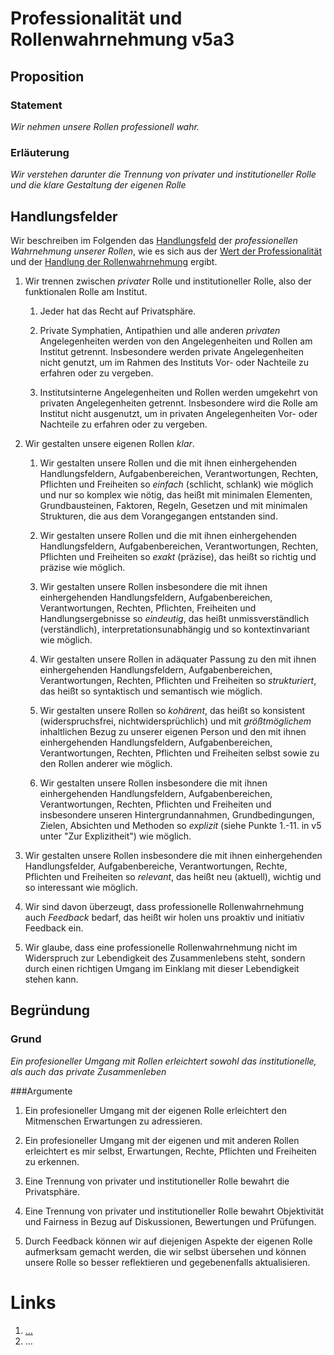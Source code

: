 <!---
   NAME - The NAME of this project is:
ethos

  FILE - The FILENAME of the current file is:
/v5a3.md

  CREATION - This project was CREATED on:
2017-01-28-16:15:00 UTC

  MODIFICATION - This project was last MODIFIED on:
2017-01-28-16:15:00 UTC

  VERSION - The current VERSION of this project is:
<git-commit-hash>-2017-01-28-16:15:00 UTC

  CREATOR(S) - This project was CREATED by:
Michael Czechowski, Martin Maga

  CONTACT - You can CONTACT the creator(s) or developer(s) of this project at:
E-Mail: mail@martinmaga.de

  COPYRIGHT - The COPYRIGHT holder of this project is:
COPYRIGHT (c) 2016 Martin Maga

  LICENSE - This project is LICENSED under the following license:
Martin Maga 2016 CC BY-SA 4.0 https://creativecommons.org

  SUBFILE – This is a SUBFILE! For more INFORMATION on this project go to:
/README.md
--->

# Professionalität und Rollenwahrnehmung v5a3
## Proposition
### Statement
*Wir nehmen unsere Rollen professionell wahr.*

### Erläuterung
*Wir verstehen darunter die Trennung von privater und institutioneller Rolle und die klare Gestaltung der eigenen Rolle*

## Handlungsfelder
Wir beschreiben im Folgenden das [Handlungsfeld](../synopsis/reasons.md) der *professionellen Wahrnehmung unserer Rollen*, wie es sich aus der [Wert der Professionalität](../values/vi_value.md) und der [Handlung der Rollenwahrnehmung](../actions/ai_action.md) ergibt.

1. Wir trennen zwischen *privater* Rolle und institutioneller Rolle, also der funktionalen Rolle am Institut.

    1. Jeder hat das Recht auf Privatsphäre.

    2. Private Symphatien, Antipathien und alle anderen *privaten* Angelegenheiten werden von den Angelegenheiten und Rollen am Institut getrennt.
    Insbesondere werden private Angelegenheiten nicht genutzt, um im Rahmen des Instituts Vor- oder Nachteile zu erfahren oder zu vergeben.

    3. Institutsinterne Angelegenheiten und Rollen werden umgekehrt von privaten Angelegenheiten getrennt.
    Insbesondere wird die Rolle am Institut nicht ausgenutzt, um in privaten Angelegenheiten Vor- oder Nachteile zu erfahren oder zu vergeben.

3. Wir gestalten unsere eigenen Rollen *klar*.

    1. Wir gestalten unsere Rollen und die mit ihnen einhergehenden Handlungsfeldern, Aufgabenbereichen, Verantwortungen, Rechten, Pflichten und Freiheiten so *einfach* (schlicht, schlank) wie möglich und nur so komplex wie nötig, das heißt mit minimalen Elementen, Grundbausteinen, Faktoren, Regeln, Gesetzen und mit minimalen Strukturen, die aus dem Vorangegangen entstanden sind.

    2. Wir gestalten unsere Rollen und die mit ihnen einhergehenden Handlungsfeldern, Aufgabenbereichen, Verantwortungen, Rechten, Pflichten und Freiheiten so *exakt* (präzise), das heißt so richtig und präzise wie möglich.

    3. Wir gestalten unsere Rollen insbesondere die mit ihnen einhergehenden Handlungsfeldern, Aufgabenbereichen, Verantwortungen, Rechten, Pflichten, Freiheiten und Handlungsergebnisse so *eindeutig*, das heißt unmissverständlich (verständlich), interpretationsunabhängig und so kontextinvariant wie möglich.

    4. Wir gestalten unsere Rollen in adäquater Passung zu den mit ihnen einhergehenden Handlungsfeldern, Aufgabenbereichen, Verantwortungen, Rechten, Pflichten und Freiheiten so *strukturiert*, das heißt so syntaktisch und semantisch wie möglich.

    5. Wir gestalten unsere Rollen so *kohärent*, das heißt so konsistent (widerspruchsfrei, nichtwidersprüchlich) und mit *größtmöglichem* inhaltlichen Bezug zu unserer eigenen Person und den mit ihnen einhergehenden Handlungsfeldern, Aufgabenbereichen, Verantwortungen, Rechten, Pflichten und Freiheiten selbst sowie zu den Rollen anderer wie möglich.

    3. Wir gestalten unsere Rollen insbesondere die mit ihnen einhergehenden Handlungsfeldern, Aufgabenbereichen, Verantwortungen, Rechten, Pflichten und Freiheiten und insbesondere unseren Hintergrundannahmen, Grundbedingungen, Zielen, Absichten und Methoden so *explizit* (siehe Punkte 1.-11. in v5 unter "Zur Explizitheit") wie möglich.

3. Wir gestalten unsere Rollen insbesondere die mit ihnen einhergehenden Handlungsfelder, Aufgabenbereiche, Verantwortungen, Rechte, Pflichten und Freiheiten so *relevant*, das heißt neu (aktuell), wichtig und so interessant wie möglich.

4. Wir sind davon überzeugt, dass professionelle Rollenwahrnehmung auch *Feedback* bedarf, das heißt wir holen uns proaktiv und initiativ Feedback ein.

5. Wir glaube, dass eine professionelle Rollenwahrnehmung nicht im Widerspruch zur Lebendigkeit des Zusammenlebens steht, sondern durch einen richtigen Umgang im Einklang mit dieser Lebendigkeit stehen kann.

## Begründung
### Grund
*Ein profesioneller Umgang mit Rollen erleichtert sowohl das institutionelle, als auch das private Zusammenleben*

###Argumente
1. Ein profesioneller Umgang mit der eigenen Rolle erleichtert den Mitmenschen Erwartungen zu adressieren.

2. Ein profesioneller Umgang mit der eigenen und mit anderen Rollen erleichtert es mir selbst, Erwartungen, Rechte, Pflichten und Freiheiten zu erkennen.

3. Eine Trennung von privater und institutioneller Rolle bewahrt die Privatsphäre.

4. Eine Trennung von privater und institutioneller Rolle bewahrt Objektivität und Fairness in Bezug auf Diskussionen, Bewertungen und Prüfungen.

5. Durch Feedback können wir auf diejenigen Aspekte der eigenen Rolle aufmerksam gemacht werden, die wir selbst übersehen und können unsere Rolle so besser reflektieren und gegebenenfalls aktualisieren.


# Links
  1. […](…)
  2. …

